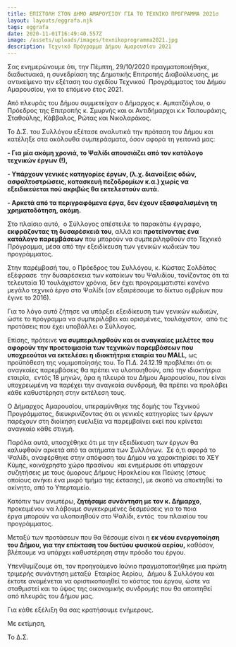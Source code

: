 ```yaml
---
title: ΕΠΙΣΤΟΛΗ ΣΤΟΝ ΔΗΜΟ ΑΜΑΡΟΥΣΙΟΥ ΓΙΑ ΤΟ ΤΕΧΝΙΚΟ ΠΡΟΓΡΑΜΜΑ 2021σ
layout: layouts/eggrafa.njk
tags: eggrafa
date: 2020-11-01T16:49:40.557Z
image: /assets/uploads/images/texnikoprogramma2021.jpg
description: Τεχνικό Πρόγραμμα Δήμου Αμαρουσίου 2021
---
```

Σας ενημερώνουμε ότι, την Πέμπτη, 29/10/2020 πραγματοποιήθηκε, διαδικτυακά, η συνεδρίαση της Δημοτικής Επιτροπής Διαβούλευσης, με αντικείμενο την εξέταση του σχεδίου Τεχνικού  Προγράμματος του Δήμου Αμαρουσίου, για το επόμενο έτος 2021. 

Από πλευράς του Δήμου συμμετείχαν ο Δήμαρχος κ. Αμπατζόγλου, ο Πρόεδρος της Επιτροπής κ. Σμυρνής και οι Αντιδήμαρχοι κ.κ Τσιπουράκης, Σταθούλης, Κάββαλος, Ρώτας και Νικολαράκος.

Το Δ.Σ. του Συλλόγου εξέτασε αναλυτικά την πρόταση του Δήμου και κατέληξε στα ακόλουθα συμπεράσματα, όσον αφορά τη γειτονιά μας:

**\- Για μία ακόμη χρονιά, το Ψαλίδι απουσιάζει από τον κατάλογο τεχνικών έργων (!),**

**\- Υπάρχουν γενικές κατηγορίες έργων, (λ.χ. διανοίξεις οδών, ασφαλτοστρώσεις, κατασκευή πεζοδρομίων κ.α.) χωρίς να εξειδικεύεται πού ακριβώς θα εκτελεστούν αυτά.**

**\- Αρκετά από τα περιγραφόμενα έργα, δεν έχουν εξασφαλισμένη τη χρηματοδότηση, ακόμη.**

Στο πλαίσιο αυτό,  ο Σύλλογος απέστειλε το παρακάτω έγγραφο, **εκφράζοντας τη δυσαρέσκειά του**, αλλά και **προτείνοντας ένα κατάλογο παρεμβάσεων** που μπορούν να συμπεριληφθούν στο Τεχνικό Πρόγραμμα, μέσα από την εξειδίκευση των γενικών κωδικών του προγράμματος.

Στην παρέμβασή του, ο Πρόεδρος του Συλλόγου, κ. Κώστας Σολδάτος εξέφρασε  την δυσαρέσκεια των κατοίκων του Ψαλιδίου, τονίζοντας ότι τα τελευταία 10 τουλάχιστον χρόνια, δεν έχει προγραμματιστεί κανένα μεγάλο τεχνικό έργο στο Ψαλίδι (αν εξαιρέσουμε το δίκτυο ομβρίων που έγινε το 2016). 

Για το λόγο αυτό ζήτησε να υπάρξει εξειδίκευση των γενικών κωδικών, ώστε το πρόγραμμα να συμπεριλάβει και ορισμένες, τουλάχιστον,  από τις προτάσεις που έχει υποβάλλει ο Σύλλογος. 

Επίσης, πρότεινε **να συμπεριληφθούν και οι αναγκαίες μελέτες που αφορούν την προετοιμασία των τεχνικών παρεμβάσεων που υποχρεούται να εκτελέσει η ιδιοκτήτρια εταιρία του MALL**, ως προϋπόθεση της νομιμοποίησής του. Το Π.Δ. 24.12.19 προβλέπει ότι οι αναγκαίες παρεμβάσεις θα πρέπει να υλοποιηθούν, από την ιδιοκτήτρια εταιρία,  εντός 18 μηνών, άρα η πλευρά του Δήμου Αμαρουσίου, που είναι υποχρεωμένη να παρέχει την αναγκαία συνδρομή, θα πρέπει να προλάβει κάθε καθυστέρηση στην εκτέλεση τους. 

Ο Δήμαρχος Αμαρουσίου, υπεραμύνθηκε της δομής του Τεχνικού Προγράμματος, διευκρινίζοντας ότι οι γενικές κατηγορίες των έργων παρέχουν στη διοίκηση ευελιξία να παρεμβαίνει εκεί που κρίνεται αναγκαίο κάθε στιγμή. 

Παρόλα αυτά, υποσχέθηκε ότι με την εξειδίκευση των έργων θα καλυφθούν αρκετά από τα αιτήματα των Συλλόγων.  Σε ό,τι αφορά το Ψαλίδι, αναφέρθηκε στην απόφαση του Δήμου να χαρακτηρίσει το ΧΕΥ Κύμης, κοινόχρηστο χώρο πρασίνου  και ενημέρωσε ότι υπάρχουν συζητήσεις με τους όμορους Δήμους Ηρακλείου και Πεύκης (στους οποίους ανήκει ένα μικρό τμήμα της έκτασης), με σκοπό να αποκτηθεί το ακίνητο, από το Υπερταμείο.

Κατόπιν των ανωτέρω, **ζητήσαμε συνάντηση με τον κ. Δήμαρχο**, προκειμένου να λάβουμε συγκεκριμένες δεσμεύσεις για το ποια έργα μπορούν να υλοποιηθούν στο Ψαλίδι, εντός  του πλαισίου του προγράμματος. 

Μεταξύ των προτάσεων που θα θέσουμε είναι η **εκ νέου ενεργοποίηση του Δήμου, για την επέκταση του δικτύου φυσικού αερίου,** καθόσον, βλέπουμε να υπάρχει καθυστέρηση στην πρόοδο του έργου. 

Υπενθυμίζουμε ότι, τον προηγούμενο Ιούνιο πραγματοποιήθηκε μια πρώτη τριμερής συνάντηση μεταξύ  Εταιρίας Αερίου,  Δήμου & Συλλόγου και έκτοτε αναμένεται να οριστικοποιηθεί το κόστος του έργου, ώστε να σταθμιστεί και το ύψος της οικονομικής συνδρομής που θα απαιτηθεί από πλευράς του Δήμου μας. 

Για κάθε εξέλιξη θα σας κρατήσουμε ενήμερους.

Με εκτίμηση, 

Το Δ.Σ.